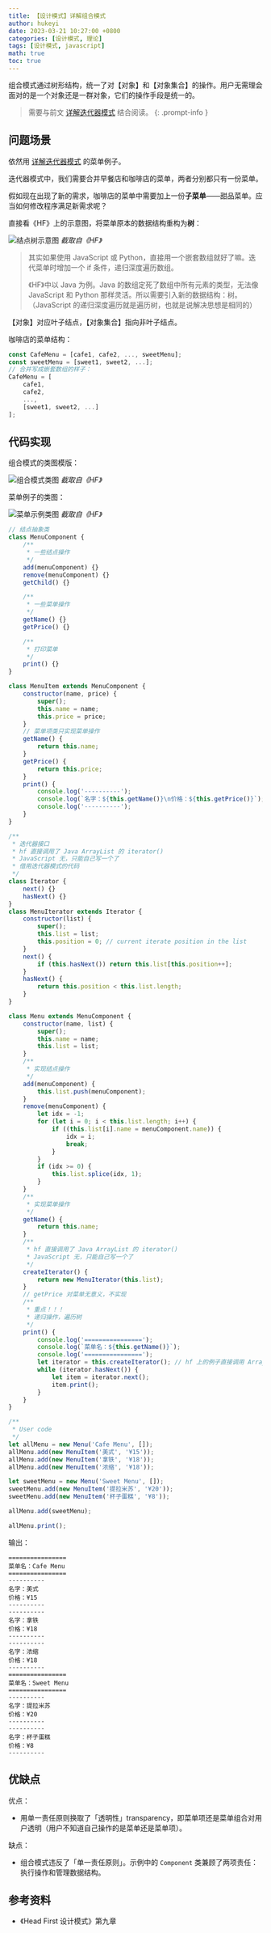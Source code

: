 ```yaml
---
title: 【设计模式】详解组合模式
author: hukeyi
date: 2023-03-21 10:27:00 +0800
categories: [设计模式, 理论]
tags: [设计模式, javascript]
math: true
toc: true
---
```


组合模式通过树形结构，统一了对【对象】和【对象集合】的操作。用户无需理会面对的是一个对象还是一群对象，它们的操作手段是统一的。

> 需要与前文 [详解迭代器模式](https://hukeyi.github.io/posts/design-patterns-iterator-pattern/) 结合阅读。
{: .prompt-info }

## 问题场景

依然用 [详解迭代器模式](https://hukeyi.github.io/posts/design-patterns-iterator-pattern/) 的菜单例子。

迭代器模式中，我们需要合并早餐店和咖啡店的菜单，两者分别都只有一份菜单。

假如现在出现了新的需求，咖啡店的菜单中需要加上一份**子菜单**——甜品菜单。应当如何修改程序满足新需求呢？

直接看《HF》上的示意图，将菜单原本的数据结构重构为**树**：

![结点树示意图](/assets/img/2023/design-pattern-hf-ch09-02-tree.png)
_截取自《HF》_

> 其实如果使用 JavaScript 或 Python，直接用一个嵌套数组就好了嘛。迭代菜单时增加一个 if 条件，递归深度遍历数组。
> 
> 《HF》中以 Java 为例。Java 的数组定死了数组中所有元素的类型，无法像 JavaScript 和 Python 那样灵活。所以需要引入新的数据结构：树。（JavaScript 的递归深度遍历就是遍历树，也就是说解决思想是相同的）

【对象】对应叶子结点，【对象集合】指向非叶子结点。

咖啡店的菜单结构：

```javascript
const CafeMenu = [cafe1, cafe2, ..., sweetMenu];
const sweetMenu = [sweet1, sweet2, ...];
// 合并写成嵌套数组的样子：
CafeMenu = [
    cafe1, 
    cafe2, 
    ..., 
    [sweet1, sweet2, ...]
];
```

## 代码实现

组合模式的类图模版：

![组合模式类图](/assets/img/2023/design-pattern-hf-ch09-02-class-graph.png)
_截取自《HF》_

菜单例子的类图：

![菜单示例类图](/assets/img/2023/design-pattern-hf-ch09-02-class-graph-02.png)
_截取自《HF》_

```javascript
// 结点抽象类
class MenuComponent {
    /**
     * 一些结点操作
     */
    add(menuComponent) {}
    remove(menuComponent) {}
    getChild() {}

    /**
     * 一些菜单操作
     */
    getName() {}
    getPrice() {}

    /**
     * 打印菜单
     */
    print() {}
}

class MenuItem extends MenuComponent {
    constructor(name, price) {
        super();
        this.name = name;
        this.price = price;
    }
    // 菜单项类只实现菜单操作
    getName() {
        return this.name;
    }
    getPrice() {
        return this.price;
    }
    print() {
        console.log('----------');
        console.log(`名字：${this.getName()}\n价格：${this.getPrice()}`);
        console.log('----------');
    }
}

/**
 * 迭代器接口
 * hf 直接调用了 Java ArrayList 的 iterator()
 * JavaScript 无，只能自己写一个了
 * 借用迭代器模式的代码
 */
class Iterator {
    next() {}
    hasNext() {}
}
class MenuIterator extends Iterator {
    constructor(list) {
        super();
        this.list = list;
        this.position = 0; // current iterate position in the list
    }
    next() {
        if (this.hasNext()) return this.list[this.position++];
    }
    hasNext() {
        return this.position < this.list.length;
    }
}

class Menu extends MenuComponent {
    constructor(name, list) {
        super();
        this.name = name;
        this.list = list;
    }
    /**
     * 实现结点操作
     */
    add(menuComponent) {
        this.list.push(menuComponent);
    }
    remove(menuComponent) {
        let idx = -1;
        for (let i = 0; i < this.list.length; i++) {
            if ((this.list[i].name = menuComponent.name)) {
                idx = i;
                break;
            }
        }
        if (idx >= 0) {
            this.list.splice(idx, 1);
        }
    }
    /**
     * 实现菜单操作
     */
    getName() {
        return this.name;
    }
    /**
     * hf 直接调用了 Java ArrayList 的 iterator()
     * JavaScript 无，只能自己写一个了
     */
    createIterator() {
        return new MenuIterator(this.list);
    }
    // getPrice 对菜单无意义，不实现
    /**
     * 重点！！！
     * 递归操作，遍历树
     */
    print() {
        console.log('================');
        console.log(`菜单名：${this.getName()}`);
        console.log('================');
        let iterator = this.createIterator(); // hf 上的例子直接调用 ArrayList 的自带 iterator
        while (iterator.hasNext()) {
            let item = iterator.next();
            item.print();
        }
    }
}

/**
 * User code
 */
let allMenu = new Menu('Cafe Menu', []);
allMenu.add(new MenuItem('美式', '¥15'));
allMenu.add(new MenuItem('拿铁', '¥18'));
allMenu.add(new MenuItem('浓缩', '¥18'));

let sweetMenu = new Menu('Sweet Menu', []);
sweetMenu.add(new MenuItem('提拉米苏', '¥20'));
sweetMenu.add(new MenuItem('杯子蛋糕', '¥8'));

allMenu.add(sweetMenu);

allMenu.print();
```

输出：

```shell
================
菜单名：Cafe Menu
================
----------
名字：美式
价格：¥15
----------
----------
名字：拿铁
价格：¥18
----------
----------
名字：浓缩
价格：¥18
----------
================
菜单名：Sweet Menu
================
----------
名字：提拉米苏
价格：¥20
----------
----------
名字：杯子蛋糕
价格：¥8
----------
```

## 优缺点

优点：

- 用单一责任原则换取了「透明性」transparency，即菜单项还是菜单组合对用户透明（用户不知道自己操作的是菜单还是菜单项）。

缺点：

- 组合模式违反了「单一责任原则」。示例中的 `Component` 类兼顾了两项责任：执行操作和管理数据结构。

## 参考资料

- 《Head First 设计模式》第九章